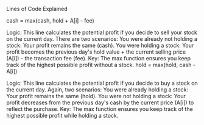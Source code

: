 Lines of Code Explained

cash = max(cash, hold + A[i] - fee)

Logic: This line calculates the potential profit if you decide to sell your stock on the current day. There are two scenarios:
You were already not holding a stock: Your profit remains the same (cash).
You were holding a stock: Your profit becomes the previous day's hold value + the current selling price (A[i]) - the transaction fee (fee).
Key: The max function ensures you keep track of the highest possible profit without a stock.
hold = max(hold, cash - A[i])

Logic: This line calculates the potential profit if you decide to buy a stock on the current day. Again, two scenarios:
You were already holding a stock: Your profit remains the same (hold).
You were not holding a stock: Your profit decreases from the previous day's cash by the current price (A[i]) to reflect the purchase.
Key: The max function ensures you keep track of the highest possible profit while holding a stock.
